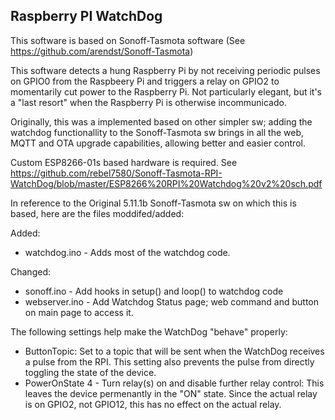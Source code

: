 ## Raspberry PI WatchDog

This software is based on Sonoff-Tasmota software (See https://github.com/arendst/Sonoff-Tasmota)

This software detects a hung Raspberry Pi by not receiving periodic pulses on GPIO0 from the Raspbeery Pi and triggers a relay on GPIO2 to momentarily cut power to the Raspberry Pi. Not particularly elegant, but it's a "last resort" when the Raspberry Pi is otherwise incommunicado.

Originally, this was a implemented based on other simpler sw; adding the watchdog functionallity to the Sonoff-Tasmota sw brings in all the web, MQTT and OTA upgrade capabilities, allowing better and easier control.

Custom ESP8266-01s based hardware is required. See https://github.com/rebel7580/Sonoff-Tasmota-RPI-WatchDog/blob/master/ESP8266%20RPI%20Watchdog%20v2%20sch.pdf

In reference to the Original 5.11.1b Sonoff-Tasmota sw on which this is based, here are the files moddifed/added:

Added:
* watchdog.ino - Adds most of the watchdog code.

Changed:
* sonoff.ino - Add hooks in setup() and loop() to watchdog code
* webserver.ino - Add Watchdog Status page; web command and button on main page to access it.

The following settings help make the WatchDog "behave" properly:

 * ButtonTopic: Set to a topic that will be sent when the WatchDog receives a pulse from the RPI. This setting also prevents the pulse from directly toggling the state of the device. 
 * PowerOnState 4 - Turn relay(s) on and disable further relay control: This leaves the device permenantly in the "ON" state. Since the actual relay is on GPIO2, not GPIO12, this has no effect on the actual relay.




